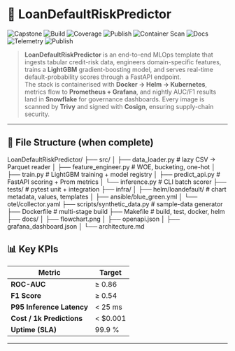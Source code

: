 # 🏦 LoanDefaultRiskPredictor

![Capstone](https://img.shields.io/badge/Project-Capstone-blueviolet?style=for-the-badge)
![Build](https://github.com/Trojan3877/LoanDefaultRiskPredictor/actions/workflows/ci.yml/badge.svg?style=for-the-badge)
![Coverage](https://codecov.io/gh/Trojan3877/LoanDefaultRiskPredictor/branch/main/graph/badge.svg?style=for-the-badge)
![Publish](https://github.com/Trojan3877/LoanDefaultRiskPredictor/actions/workflows/docker-publish.yml/badge.svg?style=for-the-badge)
![Container Scan](https://github.com/Trojan3877/LoanDefaultRiskPredictor/actions/workflows/container-scan.yml/badge.svg?style=for-the-badge)
![Docs](https://img.shields.io/badge/Docs-GitHub%20Pages-informational?style=for-the-badge)
![Telemetry](https://img.shields.io/badge/Telemetry-OTEL-green?style=for-the-badge)
![Publish](https://github.com/Trojan3877/LoanDefaultRiskPredictor/actions/workflows/docker-publish.yml/badge.svg?style=for-the-badge)

> **LoanDefaultRiskPredictor** is an end-to-end MLOps template that ingests tabular credit-risk data, engineers domain-specific features, trains a **LightGBM** gradient-boosting model, and serves real-time default-probability scores through a FastAPI endpoint.  
> The stack is containerised with **Docker → Helm → Kubernetes**, metrics flow to **Prometheus + Grafana**, and nightly AUC/F1 results land in **Snowflake** for governance dashboards. Every image is scanned by **Trivy** and signed with **Cosign**, ensuring supply-chain security.

---

## 📂 File Structure (when complete)

LoanDefaultRiskPredictor/
├── src/
│ ├── data_loader.py # lazy CSV → Parquet reader
│ ├── feature_engineer.py # WOE, bucketing, one-hot
│ ├── train.py # LightGBM training + model registry
│ ├── predict_api.py # FastAPI scoring + Prom metrics
│ └── inference.py # CLI batch scorer
├── tests/ # pytest unit + integration
├── infra/
│ ├── helm/loandefault/ # chart metadata, values, templates
│ ├── ansible/blue_green.yml
│ └── otel/collector.yaml
├── scripts/synthetic_data.py # sample-data generator
├── Dockerfile # multi-stage build
├── Makefile # build, test, docker, helm
├── docs/
│ ├── flowchart.png
│ ├── openapi.json
│ ├── grafana_dashboard.json
│ └── architecture.md


## 📊 Key KPIs

| Metric | Target |
|--------|--------|
| **ROC-AUC** | ≥ 0.86 |
| **F1 Score** | ≥ 0.54 |
| **P95 Inference Latency** | &lt; 25 ms |
| **Cost / 1k Predictions** | &lt; \$0.001 |
| **Uptime (SLA)** | 99.9 % |

---
